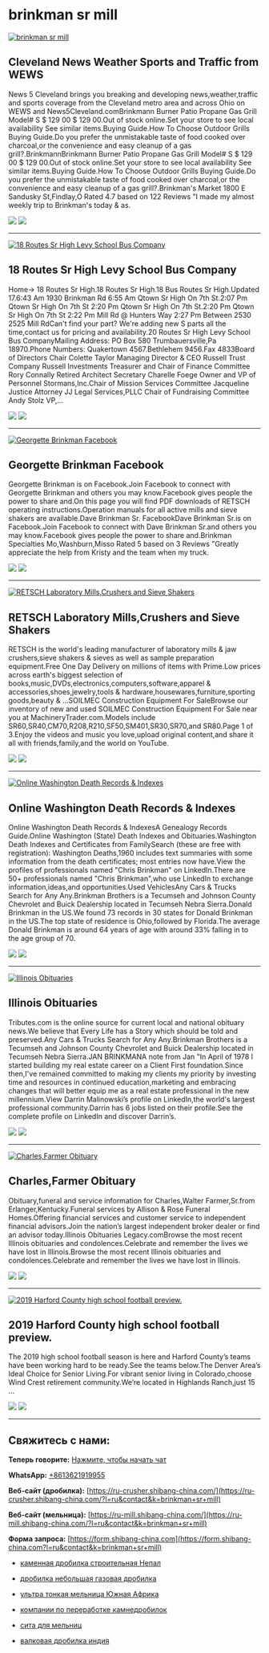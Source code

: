 # brinkman sr mill

<a href="https://swt.shibang-china.com/?l=ru&img&k=brinkman+sr+mill" target="_blank">![brinkman sr mill](http://static.shibang-china.com/all-800x300/612.jpg)</a>

## Cleveland News Weather Sports and Traffic from WEWS
News 5 Cleveland brings you breaking and developing news,weather,traffic and sports coverage from the Cleveland metro area and across Ohio on WEWS and News5Cleveland.comBrinkmann Burner Patio Propane Gas Grill Model# S $ 129 00 $ 129 00.Out of stock online.Set your store to see local availability See similar items.Buying Guide.How To Choose Outdoor Grills Buying Guide.Do you prefer the unmistakable taste of food cooked over charcoal,or the convenience and easy cleanup of a gas grill?.BrinkmannBrinkmann Burner Patio Propane Gas Grill Model# S $ 129 00 $ 129 00.Out of stock online.Set your store to see local availability See similar items.Buying Guide.How To Choose Outdoor Grills Buying Guide.Do you prefer the unmistakable taste of food cooked over charcoal,or the convenience and easy cleanup of a gas grill?.Brinkman's Market 1800 E Sandusky St,Findlay,O Rated 4.7 based on 122 Reviews &quot;I made my almost weekly trip to Brinkman's today &amp; as.


<a href="https://whatsapp.shibangsoft.com/WhatsApp.php" target="_blank" title="WhatsApp">![](http://static.shibang-china.com/icon/whatsapp.png)</a> <a href="https://swt.shibang-china.com/?l=ru&icon&k=brinkman+sr+mill" target="_blank">![](http://static.shibang-china.com/icon/chat-ru.png)</a>

---

<a href="https://swt.shibang-china.com/?l=ru&img&k=brinkman+sr+mill" target="_blank">![18 Routes Sr High Levy School Bus Company](http://static.shibang-china.com/all-800x300/231.jpg)</a>

## 18 Routes Sr High Levy School Bus Company
Home→ 18 Routes Sr High.18 Routes Sr High.18 Bus Routes Sr High.Updated 17.6:43 Am 1930 Brinkman Rd 6:55 Am Qtown Sr High On 7th St.2:07 Pm Qtown Sr High On 7th St 2:20 Pm Qtown Sr High On 7th St.2:20 Pm Qtown Sr High On 7th St 2:22 Pm Mill Rd @ Hunters Way 2:27 Pm Between 2530 2525 Mill RdCan't find your part? We're adding new S parts all the time,contact us for pricing and availability.20 Routes Sr High Levy School Bus CompanyMailing Address: PO Box 580 Trumbauersville,Pa 18970.Phone Numbers: Quakertown 4567.Bethlehem 9456.Fax 4833Board of Directors Chair Colette Taylor Managing Director &amp; CEO Russell Trust Company Russell Investments Treasurer and Chair of Finance Committee Rory Connally Retired Architect Secretary Charelle Foege Owner and VP of Personnel Stormans,Inc.Chair of Mission Services Committee Jacqueline Justice Attorney JJ Legal Services,PLLC Chair of Fundraising Committee Andy Stolz VP,…


<a href="https://whatsapp.shibangsoft.com/WhatsApp.php" target="_blank" title="WhatsApp">![](http://static.shibang-china.com/icon/whatsapp.png)</a> <a href="https://swt.shibang-china.com/?l=ru&icon&k=brinkman+sr+mill" target="_blank">![](http://static.shibang-china.com/icon/chat-ru.png)</a>

---

<a href="https://swt.shibang-china.com/?l=ru&img&k=brinkman+sr+mill" target="_blank">![Georgette Brinkman Facebook](http://static.shibang-china.com/all-800x300/137.jpg)</a>

## Georgette Brinkman Facebook
Georgette Brinkman is on Facebook.Join Facebook to connect with Georgette Brinkman and others you may know.Facebook gives people the power to share and.On this page you will find PDF downloads of RETSCH operating instructions.Operation manuals for all active mills and sieve shakers are available.Dave Brinkman Sr. FacebookDave Brinkman Sr.is on Facebook.Join Facebook to connect with Dave Brinkman Sr.and others you may know.Facebook gives people the power to share and.Brinkman Specialties Mo,Washburn,Misso Rated 5 based on 3 Reviews &quot;Greatly appreciate the help from Kristy and the team when my truck.


<a href="https://whatsapp.shibangsoft.com/WhatsApp.php" target="_blank" title="WhatsApp">![](http://static.shibang-china.com/icon/whatsapp.png)</a> <a href="https://swt.shibang-china.com/?l=ru&icon&k=brinkman+sr+mill" target="_blank">![](http://static.shibang-china.com/icon/chat-ru.png)</a>

---

<a href="https://swt.shibang-china.com/?l=ru&img&k=brinkman+sr+mill" target="_blank">![RETSCH Laboratory Mills,Crushers and Sieve Shakers](http://static.shibang-china.com/all-800x300/209.jpg)</a>

## RETSCH Laboratory Mills,Crushers and Sieve Shakers
RETSCH is the world's leading manufacturer of laboratory mills &amp; jaw crushers,sieve shakers &amp; sieves as well as sample preparation equipment.Free One Day Delivery on millions of items with Prime.Low prices across earth's biggest selection of books,music,DVDs,electronics,computers,software,apparel &amp; accessories,shoes,jewelry,tools &amp; hardware,housewares,furniture,sporting goods,beauty &amp; …SOILMEC Construction Equipment For SaleBrowse our inventory of new and used SOILMEC Construction Equipment For Sale near you at MachineryTrader.com.Models include SR60,SR40,CM70,R208,R210,SF50,SM401,SR30,SR70,and SR80.Page 1 of 3.Enjoy the videos and music you love,upload original content,and share it all with friends,family,and the world on YouTube.


<a href="https://whatsapp.shibangsoft.com/WhatsApp.php" target="_blank" title="WhatsApp">![](http://static.shibang-china.com/icon/whatsapp.png)</a> <a href="https://swt.shibang-china.com/?l=ru&icon&k=brinkman+sr+mill" target="_blank">![](http://static.shibang-china.com/icon/chat-ru.png)</a>

---

<a href="https://swt.shibang-china.com/?l=ru&img&k=brinkman+sr+mill" target="_blank">![Online Washington Death Records &amp; Indexes](http://static.shibang-china.com/all-800x300/906.jpg)</a>

## Online Washington Death Records &amp; Indexes
Online Washington Death Records &amp; IndexesA Genealogy Records Guide.Online Washington (State) Death Indexes and Obituaries.Washington Death Indexes and Certificates from FamilySearch (these are free with registration): Washington Deaths,1960 includes text summaries with some information from the death certificates; most entries now have.View the profiles of professionals named &quot;Chris Brinkman&quot; on LinkedIn.There are 50+ professionals named &quot;Chris Brinkman&quot;,who use LinkedIn to exchange information,ideas,and opportunities.Used VehiclesAny Cars &amp; Trucks Search for Any Any.Brinkman Brothers is a Tecumseh and Johnson County Chevrolet and Buick Dealership located in Tecumseh Nebra Sierra.Donald Brinkman in the US.We found 73 records in 30 states for Donald Brinkman in the US.The top state of residence is Ohio,followed by Florida.The average Donald Brinkman is around 64 years of age with around 33% falling in to the age group of 70.


<a href="https://whatsapp.shibangsoft.com/WhatsApp.php" target="_blank" title="WhatsApp">![](http://static.shibang-china.com/icon/whatsapp.png)</a> <a href="https://swt.shibang-china.com/?l=ru&icon&k=brinkman+sr+mill" target="_blank">![](http://static.shibang-china.com/icon/chat-ru.png)</a>

---

<a href="https://swt.shibang-china.com/?l=ru&img&k=brinkman+sr+mill" target="_blank">![Illinois Obituaries](http://static.shibang-china.com/all-800x300/1520.jpg)</a>

## Illinois Obituaries
Tributes.com is the online source for current local and national obituary news.We believe that Every Life has a Story which should be told and preserved.Any Cars &amp; Trucks Search for Any Any.Brinkman Brothers is a Tecumseh and Johnson County Chevrolet and Buick Dealership located in Tecumseh Nebra Sierra.JAN BRINKMANA note from Jan &quot;In April of 1978 I started building my real estate career on a Client First foundation.Since then,I've remained committed to making my clients my priority by investing time and resources in continued education,marketing and embracing changes that will better equip me as a real estate professional in the new millennium.View Darrin Malinowski’s profile on LinkedIn,the world's largest professional community.Darrin has 6 jobs listed on their profile.See the complete profile on LinkedIn and discover Darrin’s.


<a href="https://whatsapp.shibangsoft.com/WhatsApp.php" target="_blank" title="WhatsApp">![](http://static.shibang-china.com/icon/whatsapp.png)</a> <a href="https://swt.shibang-china.com/?l=ru&icon&k=brinkman+sr+mill" target="_blank">![](http://static.shibang-china.com/icon/chat-ru.png)</a>

---

<a href="https://swt.shibang-china.com/?l=ru&img&k=brinkman+sr+mill" target="_blank">![Charles,Farmer Obituary](http://static.shibang-china.com/all-800x300/611.jpg)</a>

## Charles,Farmer Obituary
Obituary,funeral and service information for Charles,Walter Farmer,Sr.from Erlanger,Kentucky.Funeral services by Allison &amp; Rose Funeral Homes.Offering financial services and customer service to independent financial advisors.Join the nation’s largest independent broker dealer or find an advisor today.Illinois Obituaries Legacy.comBrowse the most recent Illinois obituaries and condolences.Celebrate and remember the lives we have lost in Illinois.Browse the most recent Illinois obituaries and condolences.Celebrate and remember the lives we have lost in Illinois.


<a href="https://whatsapp.shibangsoft.com/WhatsApp.php" target="_blank" title="WhatsApp">![](http://static.shibang-china.com/icon/whatsapp.png)</a> <a href="https://swt.shibang-china.com/?l=ru&icon&k=brinkman+sr+mill" target="_blank">![](http://static.shibang-china.com/icon/chat-ru.png)</a>

---

<a href="https://swt.shibang-china.com/?l=ru&img&k=brinkman+sr+mill" target="_blank">![2019 Harford County high school football preview.](http://static.shibang-china.com/all-800x300/379.jpg)</a>

## 2019 Harford County high school football preview.
The 2019 high school football season is here and Harford County’s teams have been working hard to be ready.See the teams below.The Denver Area’s Ideal Choice for Senior Living.For vibrant senior living in Colorado,choose Wind Crest retirement community.We’re located in Highlands Ranch,just 15 …

<a href="https://whatsapp.shibangsoft.com/WhatsApp.php" target="_blank" title="WhatsApp">![](http://static.shibang-china.com/icon/whatsapp.png)</a> <a href="https://swt.shibang-china.com/?l=ru&icon&k=brinkman+sr+mill" target="_blank">![](http://static.shibang-china.com/icon/chat-ru.png)</a>

---
## Свяжитесь с нами:

**Теперь говорите:** [Нажмите, чтобы начать чат](https://swt.shibang-china.com?l=ru&contact&k=brinkman+sr+mill)

**WhatsApp:**  [+8613621919955](https://whatsapp.shibangsoft.com/WhatsApp.php)

**Веб-сайт (дробилка):** [https://ru-crusher.shibang-china.com/](https://ru-crusher.shibang-china.com/?l=ru&contact&k=brinkman+sr+mill)

**Веб-сайт (мельница):** [https://ru-mill.shibang-china.com/](https://ru-mill.shibang-china.com/?l=ru&contact&k=brinkman+sr+mill)

**Форма запроса:** [https://form.shibang-china.com](https://form.shibang-china.com?l=ru&contact&k=brinkman+sr+mill)

* [каменная дробилка строительная Непал](../121/%D0%BA%D0%B0%D0%BC%D0%B5%D0%BD%D0%BD%D0%B0%D1%8F%20%D0%B4%D1%80%D0%BE%D0%B1%D0%B8%D0%BB%D0%BA%D0%B0%20%D1%81%D1%82%D1%80%D0%BE%D0%B8%D1%82%D0%B5%D0%BB%D1%8C%D0%BD%D0%B0%D1%8F%20%D0%9D%D0%B5%D0%BF%D0%B0%D0%BB.md)

* [дробилка небольшая газовая дробилка](../121/%D0%B4%D1%80%D0%BE%D0%B1%D0%B8%D0%BB%D0%BA%D0%B0%20%D0%BD%D0%B5%D0%B1%D0%BE%D0%BB%D1%8C%D1%88%D0%B0%D1%8F%20%D0%B3%D0%B0%D0%B7%D0%BE%D0%B2%D0%B0%D1%8F%20%D0%B4%D1%80%D0%BE%D0%B1%D0%B8%D0%BB%D0%BA%D0%B0.md)

* [ультра тонкая мельница Южная Африка](../125/%D1%83%D0%BB%D1%8C%D1%82%D1%80%D0%B0%20%D1%82%D0%BE%D0%BD%D0%BA%D0%B0%D1%8F%20%D0%BC%D0%B5%D0%BB%D1%8C%D0%BD%D0%B8%D1%86%D0%B0%20%D0%AE%D0%B6%D0%BD%D0%B0%D1%8F%20%D0%90%D1%84%D1%80%D0%B8%D0%BA%D0%B0.md)

* [компании по переработке камнедробилок](../124/%D0%BA%D0%BE%D0%BC%D0%BF%D0%B0%D0%BD%D0%B8%D0%B8%20%D0%BF%D0%BE%20%D0%BF%D0%B5%D1%80%D0%B5%D1%80%D0%B0%D0%B1%D0%BE%D1%82%D0%BA%D0%B5%20%D0%BA%D0%B0%D0%BC%D0%BD%D0%B5%D0%B4%D1%80%D0%BE%D0%B1%D0%B8%D0%BB%D0%BE%D0%BA.md)

* [сита для мельниц](../121/%D1%81%D0%B8%D1%82%D0%B0%20%D0%B4%D0%BB%D1%8F%20%D0%BC%D0%B5%D0%BB%D1%8C%D0%BD%D0%B8%D1%86.md)

* [валковая дробилка индия](../125/%D0%B2%D0%B0%D0%BB%D0%BA%D0%BE%D0%B2%D0%B0%D1%8F%20%D0%B4%D1%80%D0%BE%D0%B1%D0%B8%D0%BB%D0%BA%D0%B0%20%D0%B8%D0%BD%D0%B4%D0%B8%D1%8F.md)